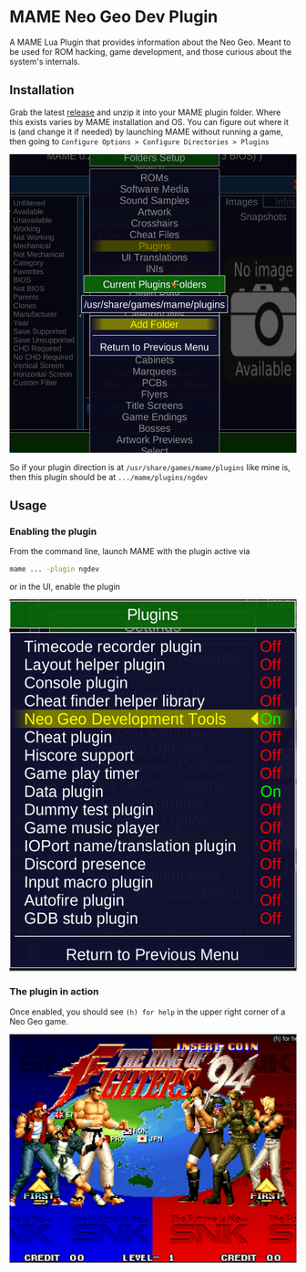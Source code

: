 # MAME Neo Geo Dev Plugin

A MAME Lua Plugin that provides information about the Neo Geo. Meant to be used for ROM hacking, game development, and those curious about the system's internals.

## Installation

Grab the latest [release](https://github.com/city41/mameNeoGeoDevPlugin/releases) and unzip it into your MAME plugin folder. Where this exists varies by MAME installation and OS. You can figure out where it is (and change it if needed) by launching MAME without running a game, then going to `Configure Options > Configure Directories > Plugins`

![plugins path in MAME options](https://github.com/city41/mameNeoGeoDevPlugin/blob/main/pluginDir.png?raw=true)

So if your plugin direction is at `/usr/share/games/mame/plugins` like mine is, then this plugin should be at `.../mame/plugins/ngdev`

## Usage

### Enabling the plugin

From the command line, launch MAME with the plugin active via

```sh
mame ... -plugin ngdev
```

or in the UI, enable the plugin

![enabling the plugin in MAME](https://github.com/city41/mameNeoGeoDevPlugin/blob/main/pluginEnabled.png?raw=true)

### The plugin in action

Once enabled, you should see `(h) for help` in the upper right corner of a Neo Geo game.

![plugin showing help message](https://github.com/city41/mameNeoGeoDevPlugin/blob/main/pluginInGame.png?raw=true)
